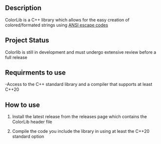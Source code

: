 ## Description
ColorLib is a C++ library which allows for the easy creation of colored/formated strings using [ANSI escape codes](https://en.wikipedia.org/wiki/ANSI_escape_code)

## Project Status
Colorlib is still in development and must undergo extensive review before a full release


## Requirments to use
-Access to the C++ standard library and a compiler that supports at least C++20

## How to use
1. Install the latest release from the releases page which contains the ColorLib header file

2. Compile the code you include the library in using at least the C++20 standard option 
